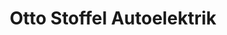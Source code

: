 ---
title: "Otto Stoffel Autoelektrik"
url: /tuttlingen/otto-stoffel-autoelektrik/
shop: Autowerkstatt
---